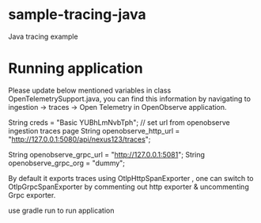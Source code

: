 # sample-tracing-java
Java tracing example 

# Running application
Please update below mentioned variables in class OpenTelemetrySupport.java, you can find this information by navigating to ingestion -> traces -> Open Telemetry in OpenObserve application.

String creds = "Basic YUBhLmNvbTph";
// set url from openobserve ingestion traces page
String openobserve_http_url = "http://127.0.0.1:5080/api/nexus123/traces";

String openobserve_grpc_url = "http://127.0.0.1:5081";
String openobserve_grpc_org = "dummy";

By default it exports traces using OtlpHttpSpanExporter , one can switch to OtlpGrpcSpanExporter by commenting out http exporter & uncommenting Grpc exporter.

use gradle run to run application
